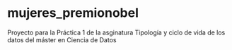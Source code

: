 # mujeres_premionobel
Proyecto para la Práctica 1 de la asginatura Tipología y ciclo de vida de los datos del máster en Ciencia de Datos
